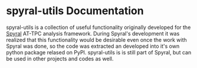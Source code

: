 # spyral-utils Documentation

spyral-utils is a collection of useful functionality originally developed for the [Spyral](https://github.com/turinath/Spyral/) AT-TPC analysis framework. During Spyral's development it was realized that this functionality would be desirable even once the work with Spyral was done, so the code was extracted an developed into it's own python package relased on PyPI. spyral-utils is is still part of Spyral, but can be used in other projects and codes as well.